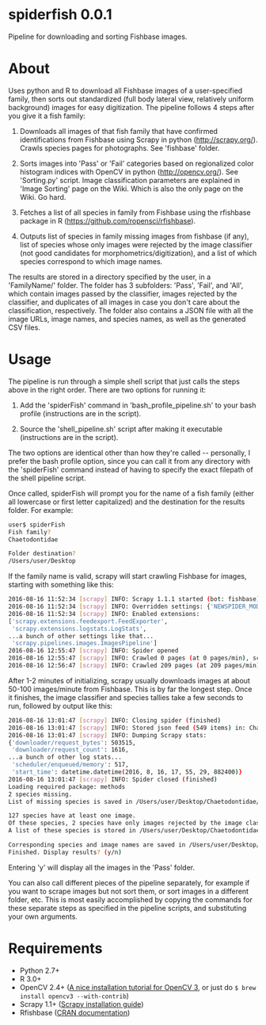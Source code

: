# spiderfish 0.0.1
Pipeline for downloading and sorting Fishbase images.

# About
Uses python and R to download all Fishbase images of a user-specified family, 
then sorts out standardized (full body lateral view, relatively uniform background) 
images for easy digitization. The pipeline follows 4 steps after you give it a fish family:

1) Downloads all images of that fish family that have confirmed identifications from Fishbase using Scrapy in python (http://scrapy.org/). Crawls species pages for photographs. See 'fishbase' folder.

2) Sorts images into 'Pass' or 'Fail' categories based on regionalized color histogram indices with OpenCV in python (http://opencv.org/). See 'Sorting.py' script. Image classification parameters are explained in 'Image Sorting' page on the Wiki. Which is also the only page on the Wiki. Go hard.

3) Fetches a list of all species in family from Fishbase using the rfishbase package in R (https://github.com/ropensci/rfishbase).

4) Outputs list of species in family missing images from fishbase (if any), list of species whose only images were rejected by the image classifier (not good candidates for morphometrics/digitization), and a list of which species correspond to which image names. 

The results are stored in a directory specified by the user, in a 'FamilyName/' folder. The folder has 3 subfolders: 'Pass', 'Fail', and 'All', which contain images passed by the classifier, images rejected by the classifier, and duplicates of all images in case you don't care about the classification, respectively. The folder also contains a JSON file with all the image URLs, image names, and species names, as well as the generated CSV files.

# Usage
The pipeline is run through a simple shell script that just calls the steps above in the right order. There are two options for running it:

1) Add the 'spiderFish' command in 'bash_profile_pipeline.sh' to your bash profile (instructions are in the script).

2) Source the 'shell_pipeline.sh' script after making it executable (instructions are in the script).

The two options are identical other than how they're called -- personally, I prefer the bash profile option, since you can call it from any directory with the 'spiderFish' command instead of having to specify the exact filepath of the shell pipeline script.

Once called, spiderFish will prompt you for the name of a fish family (either all lowercase or first letter capitalized) and the destination for the results folder. For example:
```bash
user$ spiderFish
Fish family?
Chaetodontidae

Folder destination?
/Users/user/Desktop
```
If the family name is valid, scrapy will start crawling Fishbase for images, starting with something like this:

```bash
2016-08-16 11:52:34 [scrapy] INFO: Scrapy 1.1.1 started (bot: fishbase)
2016-08-16 11:52:34 [scrapy] INFO: Overridden settings: {'NEWSPIDER_MODULE': 'fishbase.spiders', 'FEED_URI': 'banjosidae.json', 'LOG_LEVEL': 'INFO', 'SPIDER_MODULES': ['fishbase.spiders'], 'BOT_NAME': 'fishbase', 'LOG_STDOUT': True, 'ROBOTSTXT_OBEY': True, 'FEED_FORMAT': 'json'}
2016-08-16 11:52:34 [scrapy] INFO: Enabled extensions:
['scrapy.extensions.feedexport.FeedExporter',
 'scrapy.extensions.logstats.LogStats',
...a bunch of other settings like that...
 'scrapy.pipelines.images.ImagesPipeline']
2016-08-16 12:55:47 [scrapy] INFO: Spider opened
2016-08-16 12:55:47 [scrapy] INFO: Crawled 0 pages (at 0 pages/min), scraped 0 items (at 0 items/min)
2016-08-16 12:56:47 [scrapy] INFO: Crawled 209 pages (at 209 pages/min), scraped 80 items (at 80 items/min)
```
After 1-2 minutes of initializing, scrapy usually downloads images at about 50-100 images/minute from Fishbase. This is by far the longest step. Once it finishes, the image classifier and species tallies take a few seconds to run, followed by output like this:

```bash
2016-08-16 13:01:47 [scrapy] INFO: Closing spider (finished)
2016-08-16 13:01:47 [scrapy] INFO: Stored json feed (549 items) in: Chaetodontidae.json
2016-08-16 13:01:47 [scrapy] INFO: Dumping Scrapy stats:
{'downloader/request_bytes': 503515,
 'downloader/request_count': 1616,
...a bunch of other log stats...
 'scheduler/enqueued/memory': 517,
 'start_time': datetime.datetime(2016, 8, 16, 17, 55, 29, 882400)}
2016-08-16 13:01:47 [scrapy] INFO: Spider closed (finished)
Loading required package: methods
2 species missing.
List of missing species is saved in /Users/user/Desktop/Chaetodontidae/Chaetodontidae_missingPics.csv.

127 species have at least one image.
Of these species, 2 species have only images rejected by the image classifier.
A list of these species is stored in /Users/user/Desktop/Chaetodontidae_failOnly.csv.

Corresponding species and image names are saved in /Users/user/Desktop/Chaetodontidae_speciesURLs.csv.
Finished. Display results? (y/n)
```

Entering 'y' will display all the images in the 'Pass' folder.

You can also call different pieces of the pipeline separately, for example if you want to scrape images but not sort them, or sort images in a different folder, etc. This is most easily accomplished by copying the commands for these separate steps as specified in the pipeline scripts, and substituting your own arguments.

# Requirements
* Python 2.7+
* R 3.0+
* OpenCV 2.4+ ([A nice installation tutorial for OpenCV 3](http://www.pyimagesearch.com/2015/06/15/install-opencv-3-0-and-python-2-7-on-osx/), or just do `$ brew install opencv3 --with-contrib`)
* Scrapy 1.1+ ([Scrapy installation guide](http://doc.scrapy.org/en/latest/intro/install.html))
* Rfishbase ([CRAN documentation](https://cran.r-project.org/web/packages/rfishbase/rfishbase.pdf))




